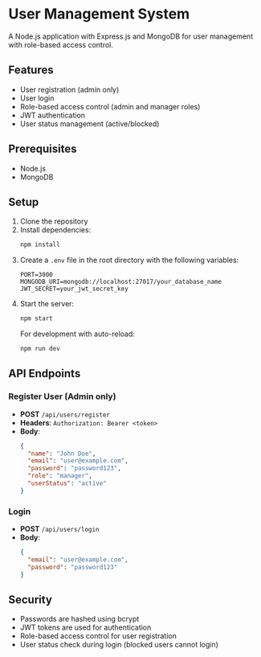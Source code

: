 # User Management System

A Node.js application with Express.js and MongoDB for user management with role-based access control.

## Features

- User registration (admin only)
- User login
- Role-based access control (admin and manager roles)
- JWT authentication
- User status management (active/blocked)

## Prerequisites

- Node.js
- MongoDB

## Setup

1. Clone the repository
2. Install dependencies:
   ```bash
   npm install
   ```
3. Create a `.env` file in the root directory with the following variables:
   ```
   PORT=3000
   MONGODB_URI=mongodb://localhost:27017/your_database_name
   JWT_SECRET=your_jwt_secret_key
   ```
4. Start the server:
   ```bash
   npm start
   ```
   For development with auto-reload:
   ```bash
   npm run dev
   ```

## API Endpoints

### Register User (Admin only)
- **POST** `/api/users/register`
- **Headers**: `Authorization: Bearer <token>`
- **Body**:
  ```json
  {
    "name": "John Doe",
    "email": "user@example.com",
    "password": "password123",
    "role": "manager",
    "userStatus": "active"
  }
  ```

### Login
- **POST** `/api/users/login`
- **Body**:
  ```json
  {
    "email": "user@example.com",
    "password": "password123"
  }
  ```

## Security

- Passwords are hashed using bcrypt
- JWT tokens are used for authentication
- Role-based access control for user registration
- User status check during login (blocked users cannot login) 